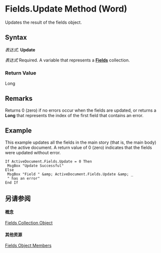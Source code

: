 
# Fields.Update Method (Word)

Updates the result of the fields object.


## Syntax

 _表达式_. **Update**

 _表达式_ Required. A variable that represents a **[Fields](c79065bb-ba29-22fd-a9d7-90bb10550035.md)** collection.


### Return Value

Long


## Remarks

Returns 0 (zero) if no errors occur when the fields are updated, or returns a  **Long** that represents the index of the first field that contains an error.


## Example

This example updates all the fields in the main story (that is, the main body) of the active document. A return value of 0 (zero) indicates that the fields were updated without error.


```
If ActiveDocument.Fields.Update = 0 Then 
 MsgBox "Update Successful" 
Else 
 MsgBox "Field " &amp; ActiveDocument.Fields.Update &amp; _ 
 " has an error" 
End If
```


## 另请参阅


#### 概念


[Fields Collection Object](c79065bb-ba29-22fd-a9d7-90bb10550035.md)
#### 其他资源


[Fields Object Members](http://msdn.microsoft.com/library/b480b07e-2a71-0e3d-113c-962fcd484bd4%28Office.15%29.aspx)